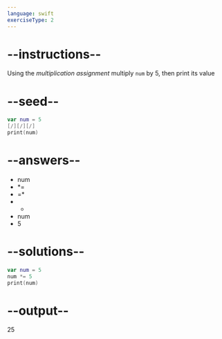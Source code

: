 ```yaml
---
language: swift
exerciseType: 2
---
```


# --instructions--

Using the *multiplication assignment* multiply `num` by 5, then print its value

# --seed--

```swift
var num = 5
[/][/][/]
print(num)
```

# --answers--

- num 
- *= 
- =* 
- - 
- num 
- 5

# --solutions--

```swift
var num = 5
num *= 5
print(num)
```

# --output--

25
